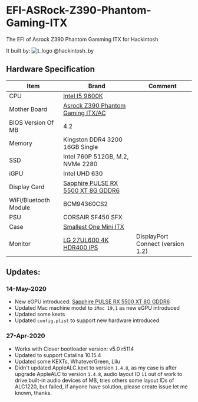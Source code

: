 # EFI-ASRock-Z390-Phantom-Gaming-ITX
The EFI of Asrock Z390 Phantom Gamming ITX for Hackintosh

It built by: ![t_logo](https://user-images.githubusercontent.com/6239630/73442546-179b4b80-4366-11ea-9a1e-1e96102aa86c.png) @hackintosh_by 

## Hardware Specification
| Item | Brand | Comment |
| --- | --- | --- |
| CPU | [Intel I5 9600K](https://ark.intel.com/content/www/us/en/ark/products/134896/intel-core-i5-9600k-processor-9m-cache-up-to-4-60-ghz.html) | |
| Mother Board | [Asrock Z390 Phantom Gaming ITX/AC](https://www.asrock.com/mb/Intel/Z390%20Phantom%20Gaming-ITXac/index.asp) | |
| BIOS Version Of MB | 4.2 | |
| Memory | Kingston DDR4 3200 16GB Single | |
| SSD | Intel 760P 512GB, M.2, NVMe 2280 | |
| iGPU | Intel UHD 630 | |
| Display Card | [Sapphire PULSE RX 5500 XT 8G GDDR6](https://www.sapphiretech.com/en/consumer/pulse-radeon-rx-5500-xt-8g-gddr6) | |
| WiFi/Bluetooth Module | BCM94360CS2 | |
| PSU | CORSAIR SF450 SFX | |
| Case | [ Smallest One Mini ITX](https://item.taobao.com/item.htm?spm=a1z09.2.0.0.3c192e8dGWPwJN&id=558710712904&_u=gb7ctd3e108) | |
| Monitor | [LG 27UL600 4K HDR400 IPS](https://www.lg.com/us/monitors/lg-27UL600-W-4k-uhd-led-monitor) | DisplayPort Connect (version 1.2) |


## Updates:

### 14-May-2020
- New eGPU introduced: [Sapphire PULSE RX 5500 XT 8G GDDR6](https://www.sapphiretech.com/en/consumer/pulse-radeon-rx-5500-xt-8g-gddr6)
- Updated Mac machine model to `iMac 19,1` as new eGPU introduced
- Updated some kexts
- Updated `config.plist` to support new hardware introduced

### 27-Apr-2020
- Works with Clover bootloader version: v5.0 r5114
- Updated to support Catalina 10.15.4
- Updated some KEXTs, WhateverGreen, Lilu
- Didn't updated AppleALC.kext to version `1.4.8`, as my case is after upgrade AppleALC to version `1.4.8`, audio layout ID `11` out of work to drive built-in audio devices of MB, tries others some layout IDs of ALC1220, but failed, if anyone have solution, please create issue let me known, thanks.
